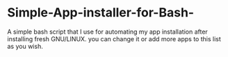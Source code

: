 # Simple-App-installer-for-Bash-
A simple bash script that I use for automating my app installation after installing fresh GNU/LINUX. you can change it or add more apps to this list as you wish.
